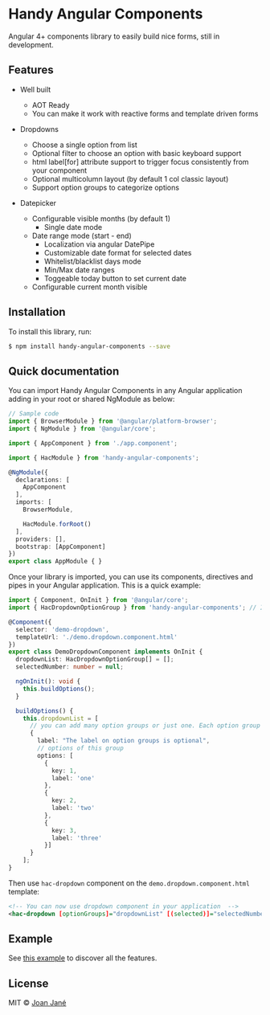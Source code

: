 # Handy Angular Components

Angular 4+ components library to easily build nice forms, still in development.

## Features

* Well built
  - AOT Ready
  - You can make it work with reactive forms and template driven forms

* Dropdowns
  - Choose a single option from list
  - Optional filter to choose an option with basic keyboard support
  - html label[for] attribute support to trigger focus consistently from your component
  - Optional multicolumn layout (by default 1 col classic layout)
  - Support option groups to categorize options

* Datepicker
  - Configurable visible months (by default 1)
	- Single date mode
  - Date range mode (start - end)
	- Localization via angular DatePipe
	- Customizable date format for selected dates
	- Whitelist/blacklist days mode
	- Min/Max date ranges
	- Toggeable today button to set current date
  - Configurable current month visible
  

## Installation

To install this library, run:

```bash
$ npm install handy-angular-components --save
```

## Quick documentation

You can import Handy Angular Components in any Angular application adding in your root or shared NgModule as below:

```typescript
// Sample code
import { BrowserModule } from '@angular/platform-browser';
import { NgModule } from '@angular/core';

import { AppComponent } from './app.component';

import { HacModule } from 'handy-angular-components';

@NgModule({
  declarations: [
    AppComponent
  ],
  imports: [
    BrowserModule,

    HacModule.forRoot()
  ],
  providers: [],
  bootstrap: [AppComponent]
})
export class AppModule { }
```

Once your library is imported, you can use its components, directives and pipes in your Angular application. This is a quick example:

```typescript
import { Component, OnInit } from '@angular/core';
import { HacDropdownOptionGroup } from 'handy-angular-components'; // Import this type to type your code

@Component({
  selector: 'demo-dropdown',
  templateUrl: './demo.dropdown.component.html'
})
export class DemoDropdownComponent implements OnInit {
  dropdownList: HacDropdownOptionGroup[] = [];
  selectedNumber: number = null;

  ngOnInit(): void {
    this.buildOptions();
  }

  buildOptions() {
    this.dropdownList = [
      // you can add many option groups or just one. Each option group can have a label
      {
        label: "The label on option groups is optional",
        // options of this group
        options: [
          {
            key: 1,
            label: 'one'
          },
          {
            key: 2,
            label: 'two'
          },
          {
            key: 3,
            label: 'three'
          }]
      }
    ];
}

```

Then use `hac-dropdown` component on the `demo.dropdown.component.html` template:

```xml
<!-- You can now use dropdown component in your application  -->
<hac-dropdown [optionGroups]="dropdownList" [(selected)]="selectedNumber" [allowEmpty]="true" [filtrable]="true" placeholder="Test placeholder"></hac-dropdown>
```

## Example

See [this example](https://github.com/joanjane/handy-angular-components/tree/master/example) to discover all the features.


## License

MIT © [Joan Jané](mailto:jjaneballester@gmail.com)

